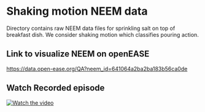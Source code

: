 # Shaking motion NEEM data
Directory contains raw NEEM data files for sprinkling salt on top of breakfast dish.
We consider shaking motion which classifies pouring action.

## Link to visualize NEEM on openEASE
https://data.open-ease.org/QA?neem_id=641064a2ba2ba183b56ca0de


## Watch Recorded episode

[![Watch the video](https://i9.ytimg.com/vi_webp/iOzrnItg65Y/mq2.webp?sqp=CPzK0aAG-oaymwEmCMACELQB8quKqQMa8AEB-AH6CIAC0AWKAgwIABABGGAgZShQMA8=&rs=AOn4CLBF4sonJriottRpiU5gXM3KvwOt7Q)](https://youtu.be/iOzrnItg65Y)
